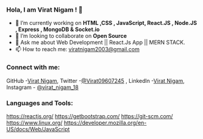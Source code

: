 ### Hola, I am Virat Nigam ! 👋

- 🔭 I’m currently working on **HTML ,CSS , JavaScript, React.JS , Node.JS , Express , MongoDB & Socket.io** 
- 👯 I’m looking to collaborate on **Open Source**
- 💬 Ask me about   Web Development || React.Js App || MERN STACK.
- 📫 How to reach me: viratnigam2003@gmail.com

### Connect with me:
GitHub -[Virat Nigam](https://github.com/ViratNigam),
Twitter -[@Virat09607245](https://twitter.com/Virat09607245) ,
Linkedln -[Virat Nigam](https://www.linkedin.com/in/virat-nigam-0682b2220/),
Instagram - [@virat_nigam_18](https://instagram.com/virat_nigam_18?utm_medium=copy_link)

### Languages and Tools:
https://reactjs.org/
https://getbootstrap.com/
https://git-scm.com/
https://www.linux.org/
https://developer.mozilla.org/en-US/docs/Web/JavaScript
